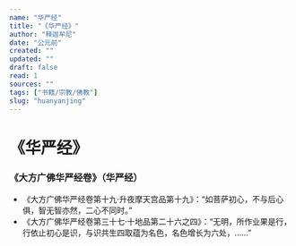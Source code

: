 ```yaml
---
name: "华严经"
title: "《华严经》"
author: "释迦牟尼"
date: "公元前"
created: ""
updated: ""
draft: false
read: 1
sources: ""
tags: ["书籍/宗教/佛教"]
slug: "huanyanjing"
---
```


# 《华严经》

### 《大方广佛华严经卷》（华严经）

- 《大方广佛华严经卷第十九·升夜摩天宫品第十九》：“如菩萨初心，不与后心俱，智无智亦然，二心不同时。”
- 《大方广佛华严经卷第三十七·十地品第二十六之四》：“无明，所作业果是行，行依止初心是识，与识共生四取蕴为名色，名色增长为六处，……”
